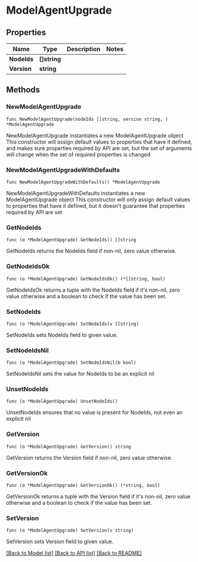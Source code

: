 # ModelAgentUpgrade

## Properties

Name | Type | Description | Notes
------------ | ------------- | ------------- | -------------
**NodeIds** | **[]string** |  | 
**Version** | **string** |  | 

## Methods

### NewModelAgentUpgrade

`func NewModelAgentUpgrade(nodeIds []string, version string, ) *ModelAgentUpgrade`

NewModelAgentUpgrade instantiates a new ModelAgentUpgrade object
This constructor will assign default values to properties that have it defined,
and makes sure properties required by API are set, but the set of arguments
will change when the set of required properties is changed

### NewModelAgentUpgradeWithDefaults

`func NewModelAgentUpgradeWithDefaults() *ModelAgentUpgrade`

NewModelAgentUpgradeWithDefaults instantiates a new ModelAgentUpgrade object
This constructor will only assign default values to properties that have it defined,
but it doesn't guarantee that properties required by API are set

### GetNodeIds

`func (o *ModelAgentUpgrade) GetNodeIds() []string`

GetNodeIds returns the NodeIds field if non-nil, zero value otherwise.

### GetNodeIdsOk

`func (o *ModelAgentUpgrade) GetNodeIdsOk() (*[]string, bool)`

GetNodeIdsOk returns a tuple with the NodeIds field if it's non-nil, zero value otherwise
and a boolean to check if the value has been set.

### SetNodeIds

`func (o *ModelAgentUpgrade) SetNodeIds(v []string)`

SetNodeIds sets NodeIds field to given value.


### SetNodeIdsNil

`func (o *ModelAgentUpgrade) SetNodeIdsNil(b bool)`

 SetNodeIdsNil sets the value for NodeIds to be an explicit nil

### UnsetNodeIds
`func (o *ModelAgentUpgrade) UnsetNodeIds()`

UnsetNodeIds ensures that no value is present for NodeIds, not even an explicit nil
### GetVersion

`func (o *ModelAgentUpgrade) GetVersion() string`

GetVersion returns the Version field if non-nil, zero value otherwise.

### GetVersionOk

`func (o *ModelAgentUpgrade) GetVersionOk() (*string, bool)`

GetVersionOk returns a tuple with the Version field if it's non-nil, zero value otherwise
and a boolean to check if the value has been set.

### SetVersion

`func (o *ModelAgentUpgrade) SetVersion(v string)`

SetVersion sets Version field to given value.



[[Back to Model list]](../README.md#documentation-for-models) [[Back to API list]](../README.md#documentation-for-api-endpoints) [[Back to README]](../README.md)


